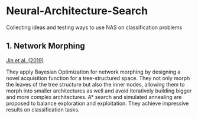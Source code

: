 # Neural-Architecture-Search
Collecting ideas and testing ways to use NAS on classification problems

## 1. Network Morphing

[Jin et al. (2019)](https://arxiv.org/pdf/1806.10282.pdf)

They apply Bayesian Optimization for network morphing by designing a novel acquisition function for a tree-structured space. They not only morph the leaves of the tree structure but also the inner nodes, allowing them to morph into smaller architectures as well and avoid iteratively building bigger and more complex architectures. A* search and simulated annealing are proposed to balance exploration and exploitation. They achieve impressive results on classification tasks.
